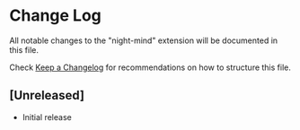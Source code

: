 # Change Log

All notable changes to the "night-mind" extension will be documented in this file.

Check [Keep a Changelog](http://keepachangelog.com/) for recommendations on how to structure this file.

## [Unreleased]

- Initial release
